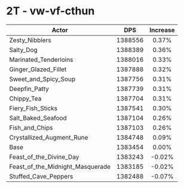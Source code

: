 # 2T - vw-vf-cthun
| Actor | DPS | Increase |
|---|:---:|:---:|
|Zesty_Nibblers|1388556|0.37%|
|Salty_Dog|1388389|0.36%|
|Marinated_Tenderloins|1388016|0.33%|
|Ginger_Glazed_Fillet|1387888|0.32%|
|Sweet_and_Spicy_Soup|1387756|0.31%|
|Deepfin_Patty|1387739|0.31%|
|Chippy_Tea|1387704|0.31%|
|Fiery_Fish_Sticks|1387541|0.30%|
|Salt_Baked_Seafood|1387104|0.26%|
|Fish_and_Chips|1387103|0.26%|
|Crystallized_Augment_Rune|1384748|0.09%|
|Base|1383454|0.00%|
|Feast_of_the_Divine_Day|1383243|-0.02%|
|Feast_of_the_Midnight_Masquerade|1383185|-0.02%|
|Stuffed_Cave_Peppers|1382488|-0.07%|
